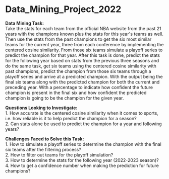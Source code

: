# Data_Mining_Project_2022

**Data Mining Task:**<br>
Take the stats for each team from the official NBA website from the past 21 years with the champions known plus the stats for this year's teams as well. Then use the stats from the past champions to get the six most similar teams for the current year, three from each conference by implementing the centered cosine similarity. From those six teams simulate a playoff series to predict the champion for that year. After this task is done, predict the stats for the following year based on stats from the previous three seasons and do the same task, get six teams using the centered cosine similarity with past champions, predict the champion from those six teams through a playoff series and arrive at a predicted champion. With the output being the final six teams along with the predicted champion for both the current and preceding year. With a percentage to indicate how confident the future champion is present in the final six and how confident the predicted champion is going to be the champion for the given year.
    
**Questions Looking to Investigate:**<br>
	1. How accurate is the centered cosine similarity when it comes to sports, i.e. how reliable is it to help predict the champion for a season?<br>
	2. Can stats alone be used to predict the champion for a year and following years?<br>

**Challenges Faced to Solve this Task:**<br>
	1. How to simulate a playoff series to determine the champion with the final six teams after the filtering process?<br>
	2. How to filter out teams for the playoff simulation?<br>
	3. How to determine the stats for the following year (2022-2023 season)?<br>
	4. How to get a confidence number when making the prediction for future champions?<br>
